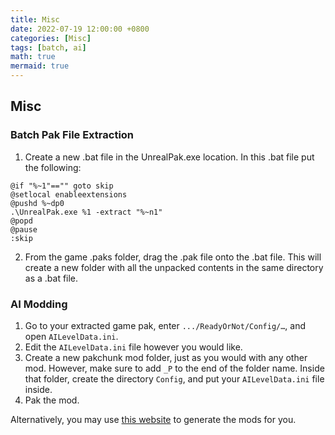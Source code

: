 ```yaml
---
title: Misc
date: 2022-07-19 12:00:00 +0800
categories: [Misc]
tags: [batch, ai]
math: true
mermaid: true
---
```


## Misc

### Batch Pak File Extraction  
1. Create a new .bat file in the UnrealPak.exe location. In this .bat file put the following:
```batch
@if "%~1"=="" goto skip
@setlocal enableextensions
@pushd %~dp0
.\UnrealPak.exe %1 -extract "%~n1"
@popd
@pause
:skip
```
2. From the game .paks folder, drag the .pak file onto the .bat file. This will create a new folder with all the unpacked contents in the same directory as a .bat file.


### AI Modding  
1. Go to your extracted game pak, enter `.../ReadyOrNot/Config/…`, and open `AILevelData.ini`.
2. Edit the `AILevelData.ini` file however you would like.
3. Create a new pakchunk mod folder, just as you would with any other mod. However, make sure to add `_P` to the end of the folder name. Inside that folder, create the directory `Config`, and put your `AILevelData.ini` file inside. 
4. Pak the mod.

Alternatively, you may use [this website](https://ron.recursiveprojects.cloud) to generate the mods for you.
